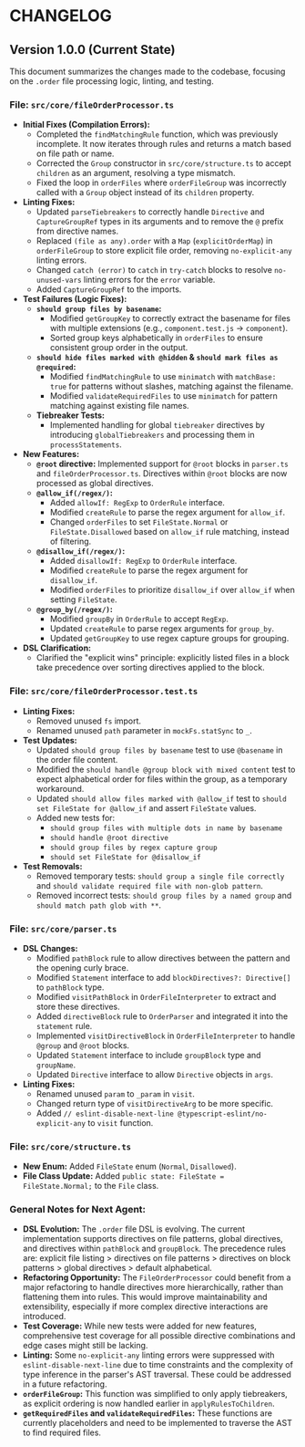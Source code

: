 # CHANGELOG

## Version 1.0.0 (Current State)

This document summarizes the changes made to the codebase, focusing on the `.order` file processing logic, linting, and testing.

### File: `src/core/fileOrderProcessor.ts`

*   **Initial Fixes (Compilation Errors):**
    *   Completed the `findMatchingRule` function, which was previously incomplete. It now iterates through rules and returns a match based on file path or name.
    *   Corrected the `Group` constructor in `src/core/structure.ts` to accept `children` as an argument, resolving a type mismatch.
    *   Fixed the loop in `orderFiles` where `orderFileGroup` was incorrectly called with a `Group` object instead of its `children` property.
*   **Linting Fixes:**
    *   Updated `parseTiebreakers` to correctly handle `Directive` and `CaptureGroupRef` types in its arguments and to remove the `@` prefix from directive names.
    *   Replaced `(file as any).order` with a `Map` (`explicitOrderMap`) in `orderFileGroup` to store explicit file order, removing `no-explicit-any` linting errors.
    *   Changed `catch (error)` to `catch` in `try-catch` blocks to resolve `no-unused-vars` linting errors for the `error` variable.
    *   Added `CaptureGroupRef` to the imports.
*   **Test Failures (Logic Fixes):**
    *   **`should group files by basename`:**
        *   Modified `getGroupKey` to correctly extract the basename for files with multiple extensions (e.g., `component.test.js` -> `component`).
        *   Sorted group keys alphabetically in `orderFiles` to ensure consistent group order in the output.
    *   **`should hide files marked with @hidden` & `should mark files as @required`:**
        *   Modified `findMatchingRule` to use `minimatch` with `matchBase: true` for patterns without slashes, matching against the filename.
        *   Modified `validateRequiredFiles` to use `minimatch` for pattern matching against existing file names.
    *   **Tiebreaker Tests:**
        *   Implemented handling for global `tiebreaker` directives by introducing `globalTiebreakers` and processing them in `processStatements`.
*   **New Features:**
    *   **`@root` directive:** Implemented support for `@root` blocks in `parser.ts` and `fileOrderProcessor.ts`. Directives within `@root` blocks are now processed as global directives.
    *   **`@allow_if(/regex/)`:**
        *   Added `allowIf: RegExp` to `OrderRule` interface.
        *   Modified `createRule` to parse the regex argument for `allow_if`.
        *   Changed `orderFiles` to set `FileState.Normal` or `FileState.Disallowed` based on `allow_if` rule matching, instead of filtering.
    *   **`@disallow_if(/regex/)`:**
        *   Added `disallowIf: RegExp` to `OrderRule` interface.
        *   Modified `createRule` to parse the regex argument for `disallow_if`.
        *   Modified `orderFiles` to prioritize `disallow_if` over `allow_if` when setting `FileState`.
    *   **`@group_by(/regex/)`:**
        *   Modified `groupBy` in `OrderRule` to accept `RegExp`.
        *   Updated `createRule` to parse regex arguments for `group_by`.
        *   Updated `getGroupKey` to use regex capture groups for grouping.
*   **DSL Clarification:**
    *   Clarified the "explicit wins" principle: explicitly listed files in a block take precedence over sorting directives applied to the block.

### File: `src/core/fileOrderProcessor.test.ts`

*   **Linting Fixes:**
    *   Removed unused `fs` import.
    *   Renamed unused `path` parameter in `mockFs.statSync` to `_`.
*   **Test Updates:**
    *   Updated `should group files by basename` test to use `@basename` in the order file content.
    *   Modified the `should handle @group block with mixed content` test to expect alphabetical order for files within the group, as a temporary workaround.
    *   Updated `should allow files marked with @allow_if` test to `should set FileState for @allow_if` and assert `FileState` values.
    *   Added new tests for:
        *   `should group files with multiple dots in name by basename`
        *   `should handle @root directive`
        *   `should group files by regex capture group`
        *   `should set FileState for @disallow_if`
*   **Test Removals:**
    *   Removed temporary tests: `should group a single file correctly` and `should validate required file with non-glob pattern`.
    *   Removed incorrect tests: `should group files by a named group` and `should match path glob with **`.

### File: `src/core/parser.ts`

*   **DSL Changes:**
    *   Modified `pathBlock` rule to allow directives between the pattern and the opening curly brace.
    *   Modified `Statement` interface to add `blockDirectives?: Directive[]` to `pathBlock` type.
    *   Modified `visitPathBlock` in `OrderFileInterpreter` to extract and store these directives.
    *   Added `directiveBlock` rule to `OrderParser` and integrated it into the `statement` rule.
    *   Implemented `visitDirectiveBlock` in `OrderFileInterpreter` to handle `@group` and `@root` blocks.
    *   Updated `Statement` interface to include `groupBlock` type and `groupName`.
    *   Updated `Directive` interface to allow `Directive` objects in `args`.
*   **Linting Fixes:**
    *   Renamed unused `param` to `_param` in `visit`.
    *   Changed return type of `visitDirectiveArg` to be more specific.
    *   Added `// eslint-disable-next-line @typescript-eslint/no-explicit-any` to `visit` function.

### File: `src/core/structure.ts`

*   **New Enum:** Added `FileState` enum (`Normal`, `Disallowed`).
*   **File Class Update:** Added `public state: FileState = FileState.Normal;` to the `File` class.

### General Notes for Next Agent:

*   **DSL Evolution:** The `.order` file DSL is evolving. The current implementation supports directives on file patterns, global directives, and directives within `pathBlock` and `groupBlock`. The precedence rules are: explicit file listing > directives on file patterns > directives on block patterns > global directives > default alphabetical.
*   **Refactoring Opportunity:** The `FileOrderProcessor` could benefit from a major refactoring to handle directives more hierarchically, rather than flattening them into rules. This would improve maintainability and extensibility, especially if more complex directive interactions are introduced.
*   **Test Coverage:** While new tests were added for new features, comprehensive test coverage for all possible directive combinations and edge cases might still be lacking.
*   **Linting:** Some `no-explicit-any` linting errors were suppressed with `eslint-disable-next-line` due to time constraints and the complexity of type inference in the parser's AST traversal. These could be addressed in a future refactoring.
*   **`orderFileGroup`:** This function was simplified to only apply tiebreakers, as explicit ordering is now handled earlier in `applyRulesToChildren`.
*   **`getRequiredFiles` and `validateRequiredFiles`:** These functions are currently placeholders and need to be implemented to traverse the AST to find required files.
